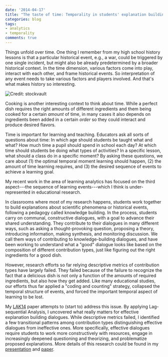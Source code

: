 ```yaml
---
date: '2014-04-17'
title: "The taste of time: Temporality in students' explanation building dialogues"
categories: blog
tags:
- analytics
- temporality
comments: true
---
```


Things unfold over time. One thing I remember from my high school history lessons is that a particular historical event, e.g., a war, could be triggered by one single incident, but might also be already predetermined by a broader historical context. In the time dimension, various factors come into play, interact with each other, and frame historical events. So interpretation of any event needs to take various factors and players involved. And that's what makes history so interesting.

![Credit: stockvault](/assets/2014-04-17-clock.jpg)

Cooking is another interesting context to think about time. While a perfect dish requires the right amounts of different ingredients and them being cooked for a certain *amount* of time, in many cases it also depends on ingredients been added in a certain *order* so they could interact and produce desired flavors.

Time is important for learning and teaching. Educators ask all sorts of questions about time: In which age should students be taught what and what? How much time a pupil should spend in school each day? At which time should students be doing what types of activities? In a specific lesson, what should a class do in a specific moment? By asking these questions, we care about (1) the optimal temporal moment learning should happen, (2) the amount of time learning requires, and (3) the desired sequence of events to achieve a learning goal.

My recent work in the area of learning analytics has focused on the third aspect---the sequence of learning events---which I think is under-represented in educational research.

In classrooms where most of my research happens, students work together to build explanations about scientific phenomena or historical events, following a pedagogy called knowledge building. In the process, students carry on communal, constructive dialogues, with a goal to advance their shared understanding. They contribute to their dialogues in many different ways, such as asking a thought-provoking question, proposing a theory, introducing information, making synthesis, and monitoring discussion. We call them ways of contributing to knowledge-building dialogues, and have been working to understand what a "good" dialogue looks like based on the composition of different contribution types, just like figuring out the right ingredients for a good dish.

However, research efforts so far relying descriptive metrics of contribution types have largely failed. They failed because of the failure to recognize the fact that a delicious dish is not only a function of the amounts of required ingredients, but also how they get added. Like many educational studies, our efforts thus far applied a "coding and counting" strategy, collapsed the temporal structure of events, and forced the important temporal aspect of learning to be lost.

My [LAK14](http://lak14indy.wordpress.com) paper attempts to (start to) address this issue. By applying Lag-sequential Analysis, I uncovered what really matters for effective explanation building dialogues. While descriptive metrics failed, I identified a few transitional patterns among contribution types distinguishing effective dialogues from ineffective ones. More specifically, effective dialogues require students to work more constructively with resources, engage in increasingly deepened questioning and theorizing, and problematize proposed explanations. More details of this research could be found in my [presentation](http://rpubs.com/bodong/lak14) and [paper](http://bodongchen.com/file/chen_resendes_lak14_temporal.pdf).
